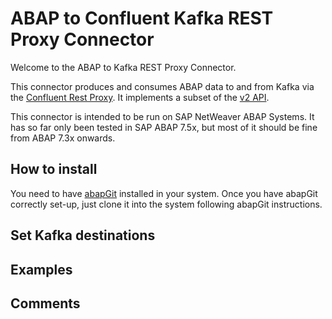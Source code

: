 # ABAP to Confluent Kafka REST Proxy Connector

Welcome to the ABAP to Kafka REST Proxy Connector.

This connector produces and consumes ABAP data to and from Kafka via the [Confluent Rest Proxy](https://docs.confluent.io/current/kafka-rest/docs/index.html). It implements a subset of the [v2 API](https://docs.confluent.io/current/kafka-rest/docs/api.html#api-v2).

This connector is intended to be run on SAP NetWeaver ABAP Systems. It has so far only been tested in SAP ABAP 7.5x, but most of it should be fine from ABAP 7.3x onwards. 

## How to install

You need to have [abapGit](https://github.com/larshp/abapGit) installed in your system. Once you have abapGit correctly set-up, just clone it into the system following abapGit instructions.

## Set Kafka destinations


## Examples


## Comments



